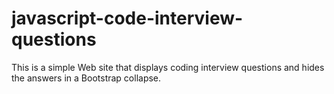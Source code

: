 # javascript-code-interview-questions

This is a simple Web site that displays coding interview questions and hides the answers in a Bootstrap collapse.
